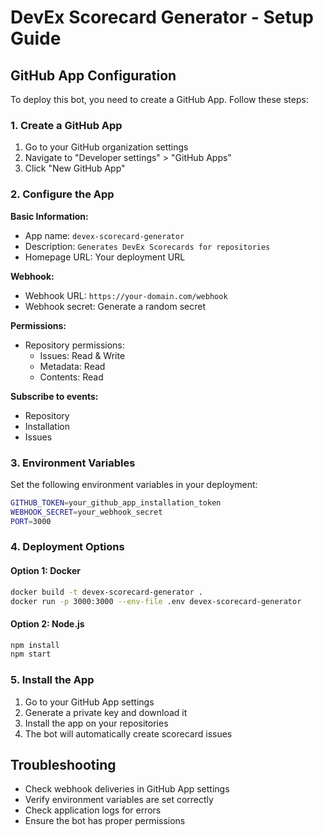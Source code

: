 # DevEx Scorecard Generator - Setup Guide

## GitHub App Configuration

To deploy this bot, you need to create a GitHub App. Follow these steps:

### 1. Create a GitHub App

1. Go to your GitHub organization settings
2. Navigate to "Developer settings" > "GitHub Apps"
3. Click "New GitHub App"

### 2. Configure the App

**Basic Information:**
- App name: `devex-scorecard-generator`
- Description: `Generates DevEx Scorecards for repositories`
- Homepage URL: Your deployment URL

**Webhook:**
- Webhook URL: `https://your-domain.com/webhook`
- Webhook secret: Generate a random secret

**Permissions:**
- Repository permissions:
  - Issues: Read & Write
  - Metadata: Read
  - Contents: Read

**Subscribe to events:**
- Repository
- Installation
- Issues

### 3. Environment Variables

Set the following environment variables in your deployment:

```bash
GITHUB_TOKEN=your_github_app_installation_token
WEBHOOK_SECRET=your_webhook_secret
PORT=3000
```

### 4. Deployment Options

#### Option 1: Docker
```bash
docker build -t devex-scorecard-generator .
docker run -p 3000:3000 --env-file .env devex-scorecard-generator
```

#### Option 2: Node.js
```bash
npm install
npm start
```

### 5. Install the App

1. Go to your GitHub App settings
2. Generate a private key and download it
3. Install the app on your repositories
4. The bot will automatically create scorecard issues

## Troubleshooting

- Check webhook deliveries in GitHub App settings
- Verify environment variables are set correctly
- Check application logs for errors
- Ensure the bot has proper permissions